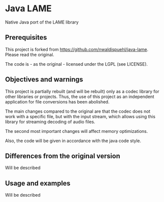 # Java LAME

Native Java port of the LAME library

## Prerequisites

This project is forked from https://github.com/nwaldispuehl/java-lame. Please read the original. 

The code is - as the original - licensed under the LGPL (see LICENSE).

## Objectives and warnings

This project is partially rebuilt (and will be rebuilt) only as a codec library for other libraries or projects. Thus, the use of this project as an independent application for file conversions has been abolished.

The main changes compared to the original are that the codec does not work with a specific file, but with the input stream, which allows using this library for streaming decoding of audio files.

The second most important changes will affect memory optimizations.

Also, the code will be given in accordance with the java code style.

## Differences from the original version

Will be described

## Usage and examples

Will be described
